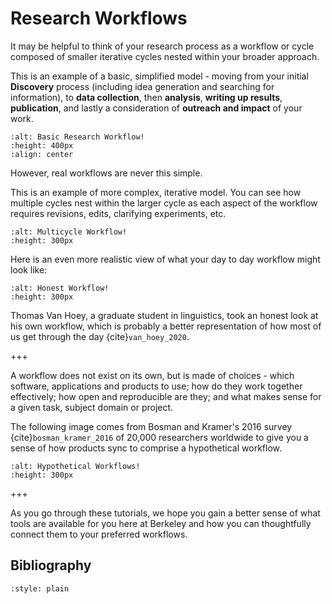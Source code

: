 # Research Workflows

It may be helpful to think of your research process as a workflow or cycle composed of smaller iterative cycles nested within your broader approach.

This is an example of a basic, simplified model - moving from your initial **Discovery** process (including idea generation and searching for information), to **data collection**, then **analysis**, **writing up results**, **publication**, and lastly a consideration of **outreach and impact** of your work.

```{image} ./images/Research_Workflow_Cycles.png
:alt: Basic Research Workflow!
:height: 400px
:align: center
```

However, real workflows are never this simple.

This is an example of more complex, iterative model. You can see how multiple cycles nest within the larger cycle as each aspect of the workflow requires revisions, edits, clarifying experiments, etc.


```{image} ./images/multicycle_workflow.png
:alt: Multicycle Workflow!
:height: 300px
```

Here is an even more realistic view of what your day to day workflow might look like: 


```{image} ./images/honest_workflow.png
:alt: Honest Workflow!
:height: 300px
```

Thomas Van Hoey, a graduate student in linguistics, took an honest look at his own workflow, which is probably a better representation of how most of us get through the day {cite}`van_hoey_2020`.

+++

A workflow does not exist on its own, but is made of choices - which software, applications and products to use; how do they work together effectively; how open and reproducible are they; and what makes sense for a given task, subject domain or project. 

The following image comes from Bosman and Kramer's 2016 survey {cite}`bosman_kramer_2016` of 20,000 researchers worldwide to give you a sense of how products sync to comprise a hypothetical workflow.


```{image} ./images/hypothetical_workflows.png
:alt: Hypothetical Workflows!
:height: 300px
```

+++

As you go through these tutorials, we hope you gain a better sense of what tools are available for you here at Berkeley and how you can thoughtfully connect them to your preferred workflows. 


## Bibliography

```{bibliography} references.bib
:style: plain
```

